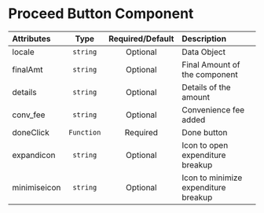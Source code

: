 # Proceed Button Component

<table>
    <thead>
        <tr>
            <th style="text-align:left;">Attributes</th>
            <th style="text-align:center;">Type</th>
            <th style="text-align:center;">Required/Default</th>
            <th style="text-align:left;">Description</th>
        </tr>
    </thead>
    <tbody>
        <tr>
            <td style="text-align:left;">locale</td>
            <td style="text-align:center;"><code>string</code></td>
            <td style="text-align:center;">Optional</td>
            <td style="text-align:left;">Data Object</td>
        </tr>
        <tr>
            <td style="text-align:left;">finalAmt</td>
            <td style="text-align:center;"><code>string</code></td>
            <td style="text-align:center;">Optional</td>
            <td style="text-align:left;">Final Amount of the component</td>
        </tr>
        <tr>
            <td style="text-align:left;">details</td>
            <td style="text-align:center;"><code>string</code></td>
            <td style="text-align:center;">Optional</td>
            <td style="text-align:left;">Details of the amount</td>
        </tr>
        <tr>
            <td style="text-align:left;">conv_fee</td>
            <td style="text-align:center;"><code>string</code></td>
            <td style="text-align:center;">Optional</td>
            <td style="text-align:left;">Convenience fee added</td>
        </tr>
        <tr>
            <td style="text-align:left;">doneClick</td>
            <td style="text-align:center;"><code>Function</code></td>
            <td style="text-align:center;">Required</td>
            <td style="text-align:left;">Done button</td>
        </tr>
                <tr>
            <td style="text-align:left;">expandicon</td>
            <td style="text-align:center;"><code>string</code></td>
            <td style="text-align:center;">Optional</td>
            <td style="text-align:left;">Icon to open expenditure breakup</td>
        </tr>
        <tr>
            <td style="text-align:left;">minimiseicon</td>
            <td style="text-align:center;"><code>string</code></td>
            <td style="text-align:center;">Optional</td>
            <td style="text-align:left;">Icon to minimize expenditure breakup</td>
        </tr>
    </tbody>
</table>

